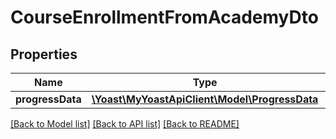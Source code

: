 # CourseEnrollmentFromAcademyDto

## Properties
Name | Type | Description | Notes
------------ | ------------- | ------------- | -------------
**progressData** | [**\Yoast\MyYoastApiClient\Model\ProgressData**](ProgressData.md) |  | 

[[Back to Model list]](../../README.md#documentation-for-models) [[Back to API list]](../../README.md#documentation-for-api-endpoints) [[Back to README]](../../README.md)

